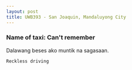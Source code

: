 ```yaml
---
layout: post
title: UWB393 - San Joaquin, Mandaluyong City
---
```


### Name of taxi: Can't remember

Dalawang beses ako muntik na sagasaan.

```Reckless driving```
